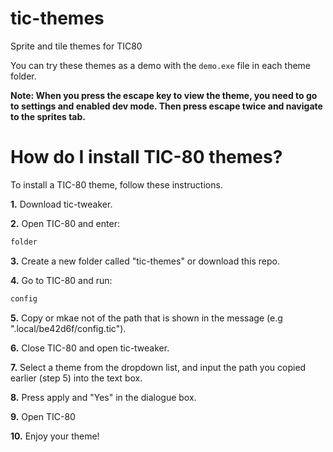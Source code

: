 # tic-themes
Sprite and tile themes for TIC80

You can try these themes as a demo with the `demo.exe` file in each theme folder.

**Note: When you press the escape key to view the theme, you need to go to settings and enabled dev mode. Then press escape twice and navigate to the sprites tab.**

# How do I install TIC-80 themes?
To install a TIC-80 theme, follow these instructions.

**1.** Download tic-tweaker.

**2.** Open TIC-80 and enter:
```cmd
folder
```

**3.** Create a new folder called "tic-themes" or download this repo.

**4.** Go to TIC-80 and run:
```cmd
config
```
**5.** Copy or mkae not of the path that is shown in the message (e.g ".local/be42d6f/config.tic").

**6.** Close TIC-80 and open tic-tweaker.

**7.** Select a theme from the dropdown list, and input the path you copied earlier (step 5) into the text box.

**8.** Press apply and "Yes" in the dialogue box.

**9.** Open TIC-80

**10.** Enjoy your theme!